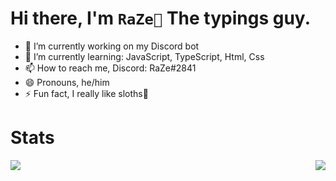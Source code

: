 
# Hi there, I'm `RaZe🦥` The typings guy.
  
- 🔭 I’m currently working on my Discord bot
- 🌱 I’m currently learning: JavaScript, TypeScript, Html, Css
- 📫 How to reach me, Discord: RaZe#2841
- 😄 Pronouns, he/him
- ⚡ Fun fact, I really like sloths🦥


# Stats

<img align="right" src="https://github-readme-stats.vercel.app/api?username=razegame&show_icons=true&hide_border=true&theme=tokyonight">
<img align="left" src="https://github-readme-stats.vercel.app/api/top-langs/?username=razegame&hide_border=true&theme=tokyonight">

